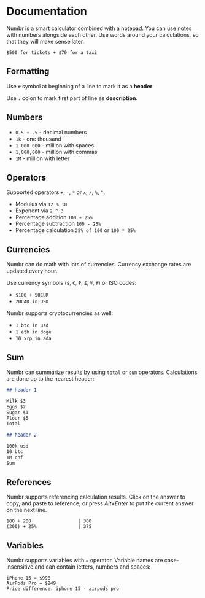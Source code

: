 # Documentation

Numbr is a smart calculator combined with a notepad.
You can use notes with numbers alongside each other. Use words
around your calculations, so that they will make sense later.

```
$500 for tickets + $70 for a taxi
```

## Formatting

Use `#` symbol at beginning of a line to mark it as a **header**.

Use `:` colon to mark first part of line as **description**.

## Numbers

- `0.5 + .5` - decimal numbers
- `1k` - one thousand
- `1 000 000` - million with spaces
- `1,000,000` - million with commas
- `1M` - million with letter

## Operators

Supported operators `+`, `-`, `*` or `x`, `/`, `%`, `^`.

- Modulus via `12 % 10`
- Exponent via `2 ^ 3`
- Percentage addition `100 + 25%`
- Percentage subtraction `100 - 25%`
- Percentage calculation `25% of 100` or `100 * 25%`

## Currencies

Numbr can do math with lots of currencies. Currency exchange rates are updated every hour.

Use currency symbols (`$`, `€`, `₽`, `£`, `¥`, `₩`) or ISO codes:

- `$100 + 50EUR`
- `20CAD in USD`

Numbr supports cryptocurrencies as well:

- `1 btc in usd`
- `1 eth in doge`
- `10 xrp in ada`

## Sum

Numbr can summarize results by using `total` or `sum` operators. Calculations are done up to the nearest header:

```md
## header 1

Milk $3
Eggs $2
Sugar $1
Flour $5
Total

## header 2

100k usd
10 btc
1M chf
Sum
```

## References

Numbr supports referencing calculation results. Click on the answer to copy, and paste to reference, or press
*Alt+Enter* to put the current answer on the next line.

```
100 + 200                 | 300
(300) + 25%               | 375
```

## Variables

Numbr supports variables with `=` operator. Variable names are case-insensitive and can contain letters, numbers and
spaces:

```
iPhone 15 = $998
AirPods Pro = $249
Price difference: iphone 15 - airpods pro
```
